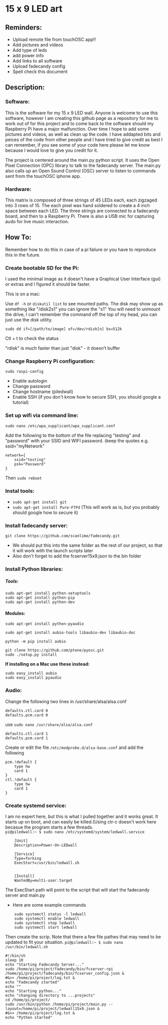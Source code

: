 # 15 x 9 LED art

## Reminders:
- Upload remote file from touchOSC app!!
- Add pictures and videos
- Add type of leds
- add power info 
- Add links to all software
- Upload fadecandy config
- Spell check this document

## Description:
### Software:
This is the software for my 15 x 9 LED wall. Anyone is welcome to use this software, however I am creating this github page as a repository for me to work out of for this project and to come back to the software should my Raspberry Pi have a major malfunction. Over time I hope to add some pictures and videos, as well as clean up the code. I have addapted bits and peices of the code from other people and I have tried to give credit as best I can remember, if you see some of your code here please let me know because I would love to give you credit for it. 

The project is centered around the main.py python script. It uses the Open Pixel Connection (OPC) library to talk to the fadecandy server. The main.py also calls up an Open Sound Control (OSC) server to listen to commands sent from the touchOSC iphone app.

### Hardware:
This matrix is composed of three strings of 45 LEDs each, each zigzaged into 3 rows of 15. The each pixel was hand soldered to create a 4 inch space between each LED. The three strings are connected to a fadecandy board, and then to a Raspberry Pi. There is also a USB mic for capturing audo for live music interaction. 


## How To:
Remember how to do this in case of a pi faliure or you have to reproduce this in the future. 


### Create bootable SD for the Pi:
I used the minimal image as it doesn't have a Graphical User Interface (gui) or extras and I figured it should be faster. 

This is on a mac: 

Use `df -h` or `diskutil list` to see mounted paths. The disk may show up as something like "/disk2s1" you can ignore the "s1" You will need to unmount the drive, I can't remember the command off the top of my head, you can just use the disk utility.

`sudo dd if=[/path/to/image] of=/dev/rdisk[n] bs=512k`
 
Ctl + t to check the status

"rdisk" is much faster than just "disk" - it doesn’t buffer

### Change Raspberry Pi configuration:
`sudo raspi-config`
- Enable autologin
- Change password
- Change hostname (piledwall)
- Enable SSH (if you don't know how to secure SSH, you should google a tutorial)

### Set up wifi via command line:
`sudo nano /etc/wpa_supplicant/wpa_supplicant.conf`

Add the following to the bottom of the file replacing "testing" and "password" with your SSID and WIFI password. (keep the quotes e.g. ssid="myNetwork"
```
network={
    ssid="testing"
    psk="Password"
}
```
Then `sudo reboot`

### Instal tools:
- `sudo apt-get install git`
- `sudo apt-get install Pure-FTPd` (This will work as is, but you probably should google how to secure it)

### Install fadecandy server:
`git clone https://github.com/scanlime/fadecandy.git`
- We should put this into the same folder as the rest of our project, so that it will work with the launch scripts later
- Also don't forget to add the fcserver15x9.json to the bin folder

### Install Python libraries:
##### Tools:
```
sudo apt-get install python-setuptools
sudo apt-get install python-pip
sudo apt-get install python-dev
```
#### Modules:
```
sudo apt-get install python-pyaudio
```
```
sudo apt-get install aubio-tools libaubio-dev libaubio-doc
```
```
python -m pip install aubio
```
	
	
```
git clone https://github.com/ptone/pyosc.git
sudo ./setup.py install
```

**If installing on a Mac use these instead:**
```
sudo easy_install aubio
sudo easy_install pyaudio
```

### Audio:
Change the following two lines in /usr/share/alsa/alsa.conf
```		
defaults.ctl.card 0
defaults.pcm.card 0
```	
use `sudo nano /usr/share/alsa/alsa.conf`
```  
defaults.ctl.card 1
defaults.pcm.card 1
```		

Create or edit the file `/etc/modprobe.d/alsa-base.conf` and add the following 
```		
pcm.!default {
    type hw
    card 1
}
ctl.!default {
    type hw
    card 1
}
```

### Create systemd service:
I am no expert here, but this is what I pulled together and it works great. It starts up on boot, and can easily be killed.(Using ctr-c doesn't work here becasue the program starts a few threads.  
`pi@piledwall:~ $ sudo nano /etc/systemd/system/ledwall.service`
```
	[Unit]
	Description=Power-On-LEDwall
	
	[Service]
	Type=forking
	ExecStart=/usr/bin/ledwall.sh
	
	
	[Install]
	WantedBy=multi-user.target
```
The ExecStart path will point to the script that will start the fadecandy server and main.py
- Here are some example commands 
```
	sudo systemctl status -l ledwall
	sudo systemctl enable ledwall
	sudo systemctl stop ledwall
	sudo systemctl start ledwall
```
Then create the scrip. Note that there a few file pathes that may need to be updated to fit your situation.
`pi@piledwall:~ $ sudo nano /usr/bin/ledwall.sh`
```
#!/bin/sh
sleep 10
echo "Starting Fadecandy Server..."
sudo /home/pi/project/fadecandy/bin/fcserver-rpi /home/pi/project/fadecandy/bin/fcserver_config.json &
#&>> /home/pi/project/log.txt &
echo "Fadecandy started"
echo ""
echo "Starting python..."
echo "changing directory to ...projects"
cd /home/pi/project/
sudo /usr/bin/python /home/pi/project/main.py --layout=/home/pi/project/ledwall15x9.json &
#&>> /home/pi/project/log.txt &
echo "Python started"
```













